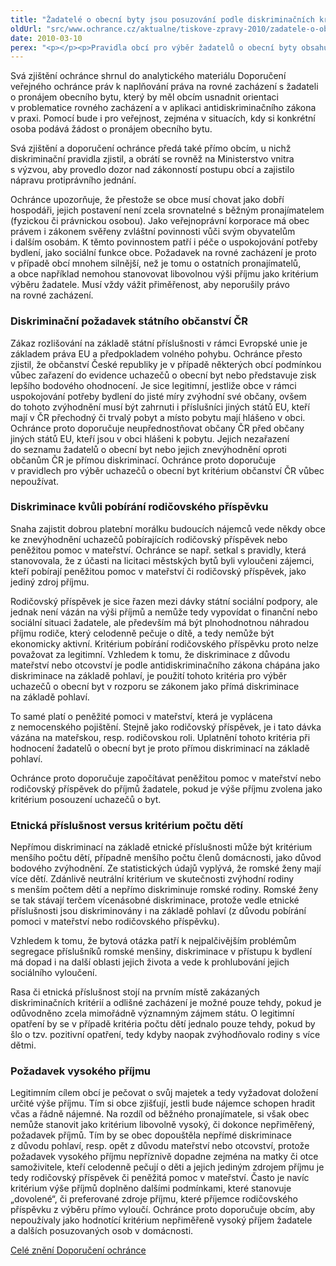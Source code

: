 ```yaml
---
title: "Žadatelé o obecní byty jsou posuzování podle diskriminačních kritérií"
oldUrl: "src/www.ochrance.cz/aktualne/tiskove-zpravy-2010/zadatele-o-obecni-byty-jsou-posuzovani-podle-diskriminacnich-kriterii"
date: 2010-03-10
perex: "<p></p><p>Pravidla obcí pro výběr žadatelů o obecní byty obsahují často diskriminační podmínky. Šetření veřejného ochránce práv ukázalo, že nejčastěji jsou uchazeči o obecní byty diskriminováni na základě státního občanství, pohlaví nebo rasové či etnické příslušnosti. Jde přitom o důvody, které u přístupu k bydlení výslovně zakazuje antidiskriminační zákon.</p>"
---
```


<!-- imported from the old website -->

<p>Svá zjištění ochránce shrnul do analytického materiálu Doporučení veřejného ochránce práv k naplňování práva na rovné zacházení s žadateli o pronájem obecního bytu, který by měl obcím usnadnit orientaci v problematice rovného zacházení a v aplikaci antidiskriminačního zákona v praxi. Pomocí bude i pro veřejnost, zejména v situacích, kdy si konkrétní osoba podává žádost o pronájem obecního bytu. </p><p>Svá zjištění a doporučení ochránce předá také přímo obcím, u nichž diskriminační pravidla zjistil, a obrátí se rovněž na Ministerstvo vnitra s výzvou, aby provedlo dozor nad zákonností postupu obcí a zajistilo nápravu protiprávního jednání.</p><p>Ochránce upozorňuje, že přestože se obce musí chovat jako dobří hospodáři, jejich postavení není zcela srovnatelné s běžným pronajímatelem (fyzickou či právnickou osobou). Jako veřejnoprávní korporace má obec právem i zákonem svěřeny zvláštní povinnosti vůči svým obyvatelům i dalším osobám. K těmto povinnostem patří i péče o uspokojování potřeby bydlení, jako sociální funkce obce. Požadavek na rovné zacházení je proto v případě obcí mnohem silnější, než je tomu o ostatních pronajímatelů, a obce například nemohou stanovovat libovolnou výši příjmu jako kritérium výběru žadatele. Musí vždy vážit přiměřenost, aby neporušily právo na rovné zacházení.</p><h3>Diskriminační požadavek státního občanství ČR</h3><p>Zákaz rozlišování na základě státní příslušnosti v rámci Evropské unie je základem práva EU a předpokladem volného pohybu. Ochránce přesto zjistil, že občanství České republiky je v případě některých obcí podmínkou vůbec zařazení do evidence uchazečů o obecní byt nebo představuje zisk lepšího bodového ohodnocení. Je sice legitimní, jestliže obce v rámci uspokojování potřeby bydlení do jisté míry zvýhodní své občany, ovšem do tohoto zvýhodnění musí být zahrnuti i příslušníci jiných států EU, kteří mají v ČR přechodný či trvalý pobyt a místo pobytu mají hlášeno v obci. Ochránce proto doporučuje neupřednostňovat občany ČR před občany jiných států EU, kteří jsou v obci hlášeni k pobytu. Jejich nezařazení do seznamu žadatelů o obecní byt nebo jejich znevýhodnění oproti občanům ČR je přímou diskriminací. Ochránce proto doporučuje v pravidlech pro výběr uchazečů o obecní byt kritérium občanství ČR vůbec nepoužívat.</p><h3>Diskriminace kvůli pobírání rodičovského příspěvku</h3><p>Snaha zajistit dobrou platební morálku budoucích nájemců vede někdy obce ke znevýhodnění uchazečů pobírajících rodičovský příspěvek nebo peněžitou pomoc v mateřství. Ochránce se např. setkal s pravidly, která stanovovala, že z účasti na licitaci městských bytů byli vyloučeni zájemci, kteří pobírají peněžitou pomoc v mateřství či rodičovský příspěvek, jako jediný zdroj příjmu. </p><p>Rodičovský příspěvek je sice řazen mezi dávky státní sociální podpory, ale jednak není vázán na výši příjmů a nemůže tedy vypovídat o finanční nebo sociální situaci žadatele, ale především má být plnohodnotnou náhradou příjmu rodiče, který celodenně pečuje o dítě, a tedy nemůže být ekonomicky aktivní. Kritérium pobírání rodičovského příspěvku proto nelze považovat za legitimní. Vzhledem k tomu, že diskriminace z důvodu mateřství nebo otcovství je podle antidiskriminačního zákona chápána jako diskriminace na základě pohlaví, je použití tohoto kritéria pro výběr uchazečů o obecní byt v rozporu se zákonem jako přímá diskriminace na základě pohlaví.</p><p>To samé platí o peněžité pomoci v mateřství, která je vyplácena z nemocenského pojištění. Stejně jako rodičovský příspěvek, je i tato dávka vázána na mateřskou, resp. rodičovskou roli. Uplatnění tohoto kritéria při hodnocení žadatelů o obecní byt je proto přímou diskriminací na základě pohlaví.</p><p>Ochránce proto doporučuje započítávat peněžitou pomoc v mateřství nebo rodičovský příspěvek do příjmů žadatele, pokud je výše příjmu zvolena jako kritérium posouzení uchazečů o byt.</p><h3>Etnická příslušnost versus kritérium počtu dětí </h3><p>Nepřímou diskriminací na základě etnické příslušnosti může být kritérium menšího počtu dětí, případně menšího počtu členů domácnosti, jako důvod bodového zvýhodnění. Ze statistických údajů vyplývá, že romské ženy mají více dětí. Zdánlivě neutrální kritérium ve skutečnosti zvýhodní rodiny s menším počtem dětí a nepřímo diskriminuje romské rodiny. Romské ženy se tak stávají terčem vícenásobné diskriminace, protože vedle etnické příslušnosti jsou diskriminovány i na základě pohlaví (z důvodu pobírání pomoci v mateřství nebo rodičovského příspěvku). </p><p>Vzhledem k tomu, že bytová otázka patří k nejpalčivějším problémům segregace příslušníků romské menšiny, diskriminace v přístupu k bydlení má dopad i na další oblasti jejich života a vede k prohlubování jejich sociálního vyloučení.</p><p>Rasa či etnická příslušnost stojí na prvním místě zakázaných diskriminačních kritérií a odlišné zacházení je možné pouze tehdy, pokud je odůvodněno zcela mimořádně významným zájmem státu. O legitimní opatření by se v případě kritéria počtu dětí jednalo pouze tehdy, pokud by šlo o tzv. pozitivní opatření, tedy kdyby naopak zvýhodňovalo rodiny s více dětmi.</p><h3>Požadavek vysokého příjmu</h3><p>Legitimním cílem obcí je pečovat o svůj majetek a tedy vyžadovat doložení určité výše příjmu. Tím si obce zjišťují, jestli bude nájemce schopen hradit včas a řádně nájemné. Na rozdíl od běžného pronajímatele, si však obec nemůže stanovit jako kritérium libovolně vysoký, či dokonce nepřiměřený, požadavek příjmů. Tím by se obec dopouštěla nepřímé diskriminace z důvodu pohlaví, resp. opět z důvodu mateřství nebo otcovství, protože požadavek vysokého příjmu nepříznivě dopadne zejména na matky či otce samoživitele, kteří celodenně pečují o děti a jejich jediným zdrojem příjmu je tedy rodičovský příspěvek či peněžitá pomoc v mateřství. Často je navíc kritérium výše příjmů doplněno dalšími podmínkami, které stanovuje „dovolené“, či preferované zdroje příjmu, které příjemce rodičovského příspěvku z výběru přímo vyloučí. Ochránce proto doporučuje obcím, aby nepoužívaly jako hodnotící kritérium nepřiměřeně vysoký příjem žadatele a dalších posuzovaných osob v domácnosti.</p><p><a href="https://www.ochrance.cz/diskriminace/doporuceni/">Celé znění Doporučení ochránce</a></p>
